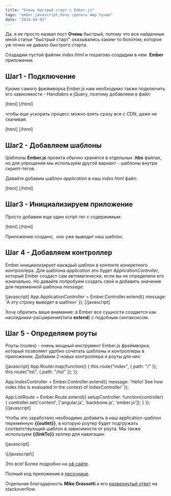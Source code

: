 ```yaml
---
title: "Очень быстрый старт с Ember.js"
tags: "ember,javascript,Хочу сделать мир лучше"
date: "2014-04-03"
---
```


Да, я не просто назвал пост **Очень** быстрый, потому что все найденные мной статьи "быстрый старт" оказывались каким-то болотом, которое уж точно не давало быстрого старта.

Создадим пустой файлик _index.html_ и пошагово создадим в нем  **Ember** приложение.

## Шаг1 - Подключение

Кроме самого фреймворка Ember.js нам необходимо также подключить его зависимости - Handlabrs и jQuery, поэтому добавляем в файл:

\[html\] <script type='text/javascript' src='jquery.js'></script> <script type='text/javascript' src="handlebars.js"></script> <script type='text/javascript' src="ember.js"></script> \[/html\]

чтобы еще ускорить процесс можно взять сразу все с CDN, даже не скачивая:

\[html\] <script type='text/javascript' src='//code.jquery.com/jquery-1.9.1.js'></script> <script type='text/javascript' src="http://cdnjs.cloudflare.com/ajax/libs/handlebars.js/1.0.0-rc.3/handlebars.js"></script> <script type='text/javascript' src="http://cdnjs.cloudflare.com/ajax/libs/ember.js/1.0.0-rc.1/ember.js"></script> \[/html\]

## Шаг2 - Добавляем шаблоны

Шаблоны **Ember.js** проекта обычно хранятся в отдельных **.hbs** файлах, но для упрощения мы используем другой вариант - шаблоны внутри скрипт-тегов.

Давайте добавим шаблон _application_ в наш _index.html_ файл:

\[html\] <script type="text/x-handlebars" data-template-name="application"> <div class="container"> <h1>Ember.js быстрое погружение без подготовки</h1> <p>{{message}}</p> </div> </script> \[/html\]

## Шаг3 - Инициализируем приложение

Просто добавим еще один script-тег с содержимым:

\[html\] <script type='text/javascript'> App = Ember.Application.create({}); </script> \[/html\]

Приложение создано,  оно уже выводит наш шаблон.

## Шаг 4 - Добавляем контроллер

Ember инициализирует какждый шаблон в контекте конкретного контроллера. Для шаблона _application_ это будет _ApplicationController_, который Ember создаст сам автоматически, если вы не определили его изначально. Но давайте попробуем создать свой и добавить значение для переменной шаблона _message_:

\[javascript\] App.ApplicationController = Ember.Controller.extend({ message: 'А эту строку выведет в шаблон' }); \[/javascript\]

Хочу обратить ваше внимание: в Ember все сущности создается как наследники-расширения(типа **extend**) с подобным синтаксисом.

## Шаг 5 - Определяем роуты

Роуты (routes) - очень мощный инструмент Ember.js фреймворка, который позволяет удобно сочетать шаблоны и контроллеры в приложении. Добавим 2 новых контроллера и роуты для них:

\[javascript\] App.Router.map(function() { this.route("index", { path: "/" }); this.route("list", { path: "/list" }); });

App.IndexController = Ember.Controller.extend({ message: 'Hello! See how index.hbs is evaluated in the context of IndexController' });

App.ListRoute = Ember.Route.extend({ setupController: function(controller) { controller.set('content', \['angular.js', 'backbone.js', 'ember.js'\]); } }); \[/javascript\]

Чтобы это заработало необходимо добавить в наш application-шаблон переменную **{{outlet}}**, в которую роутер будет подгружать соответствующий шаблон в зависимости от роута. Мы также используем **{{linkTo}}** хелпер для навигации:

\[javascript\] <script type="text/x-handlebars" data-template-name="application"> <div class="container"> <h1>Ember.js быстрое погружение без подготовки</h1> <p>{{message}}</p> <div class="row"> {{#linkTo index class="span3 btn btn-large btn-block"}}Home{{/linkTo}} {{#linkTo list class="span3 btn btn-large btn-block"}}List{{/linkTo}} </div> {{outlet}} </div> </script>

<script type="text/x-handlebars" data-template-name="list"> <h3 class="demo-panel-title">Это шаблон списка</h3> <ul> {{#each item in content}} <li>{{item}}</li> {{/each}} </ul> </script>

<script type="text/x-handlebars" data-template-name="index"> <h3 class="demo-panel-title">Шаблон главной страницы</h3> <p>{{message}}</p> </script> \[/javascript\]

Это все! Более подробно на [оф сайте](http://emberjs.com/guides/ "emberjs.com guies").

Полный код приложения в [песочнице](http://jsbin.com/vatup/1/).

Отдельная благодарность **Mike Grassotti** и его [развернутый ответ](http://stackoverflow.com/questions/14204674/how-to-architect-an-ember-js-application/14205734#14205734 "stackoverflow") на stackoverflow.
